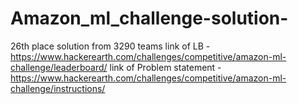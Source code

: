 # Amazon_ml_challenge-solution-
26th place solution from 3290 teams
link of LB - https://www.hackerearth.com/challenges/competitive/amazon-ml-challenge/leaderboard/
link of Problem statement - https://www.hackerearth.com/challenges/competitive/amazon-ml-challenge/instructions/
